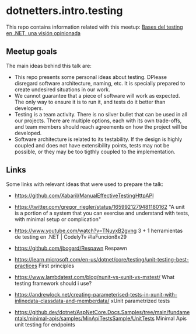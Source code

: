 # dotnetters.intro.testing
This repo contains information related with this meetup: [Bases del testing en .NET, una visión opinionada](https://www.meetup.com/es-ES/dotnetters/events/293524577/)

## Meetup goals
The main ideas behind this talk are:
- This repo presents some personal ideas about testing. DPlease disregard software architecture, naming, etc. It is specially prepared to create undesired situations in our work.
- We cannot guarantee that a piece of software will work as expected. The only way to ensure it is to run it, and tests do it better than developers.
- Testing is a team activity. There is no silver bullet that can be used in all our projects. There are multiple options, each with its own trade-offs, and team members should reach agreements on how the project will be developed.
- Software architecture is related to its testability. If the design is highly coupled and does not have extensibility points, tests may not be possible, or they may be too tigthly coupled to the implementation.

## Links
Some links with relevant ideas that were used to prepare the talk:
- https://github.com/Xabaril/ManualEffectiveTestingHttpAPI

- https://twitter.com/gregor_riegler/status/1659921279481180162 "A unit is a portion of a system that you can exercise and understand with tests, with minimal setup or complication"

- https://www.youtube.com/watch?v=TNuyxB2gvng 3 + 1 herramientas de testing en .NET | CodelyTv #laFunción8x29 

- https://github.com/jbogard/Respawn Respawn

- https://learn.microsoft.com/en-us/dotnet/core/testing/unit-testing-best-practices First principles

- https://www.lambdatest.com/blog/nunit-vs-xunit-vs-mstest/ What testing framework should i use?

- https://andrewlock.net/creating-parameterised-tests-in-xunit-with-inlinedata-classdata-and-memberdata/ xUnit parametrized tests

- https://github.dev/dotnet/AspNetCore.Docs.Samples/tree/main/fundamentals/minimal-apis/samples/MinApiTestsSample/UnitTests Minimal Apis unit testing for endpoints